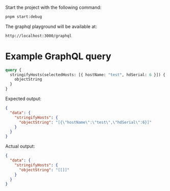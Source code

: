 Start the project with the following command:

```bash
pnpm start:debug
```

The graphql playground will be available at:

```bash
http://localhost:3000/graphql
```

# Example GraphQL query

```graphql
query {
  stringifyHosts(selectedHosts: [{ hostName: "test", hdSerial: 6 }]) {
    objectString
  }
}
```

Expected output:

```json
{
  "data": {
    "stringifyHosts": {
      "objectString": "[{\"hostName\":\"test\",\"hdSerial\":6}]"
    }
  }
}
```

Actual output:

```json
{
  "data": {
    "stringifyHosts": {
      "objectString": "[[]]"
    }
  }
}
```

